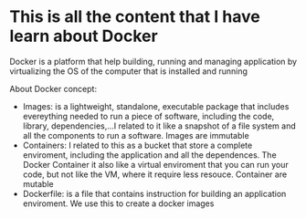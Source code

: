 # This is all the content that I have learn about Docker

Docker is a platform that help building, running and managing application by virtualizing the OS of the computer that 
is installed and running

About Docker concept:
- Images: is a lightweight, standalone, executable package that includes evereything needed to run a piece of 
software, including the code, library, dependencies,...I related to it like a snapshot of a file system and all the 
components to run a software. Images are immutable
- Containers: I related to this as a bucket that store a complete enviroment, including the application and all the 
dependences. The Docker Container it also like a virtual enviroment that you can run your code, but not like the VM,
where it require less resouce. Container are mutable
- Dockerfile: is a file that contains instruction for building an application enviroment. We use this to create a
docker images

  

